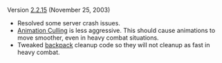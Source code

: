 Version [2.2.15](2.2.15.md) (November 25, 2003)

- Resolved some server crash issues.
- [Animation Culling](../terminology/Animation_Culling.md) is less aggressive. This should
  cause animations to move smoother, even in heavy combat situations.
- Tweaked [backpack](../terminology/Backpack.md) cleanup code so they will not
  cleanup as fast in heavy combat.


